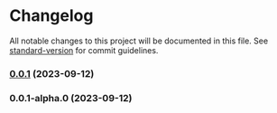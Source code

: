 # Changelog

All notable changes to this project will be documented in this file. See [standard-version](https://github.com/conventional-changelog/standard-version) for commit guidelines.

### [0.0.1](https://github.com/isubo-org/isubo-init-conf/compare/v0.0.1-alpha.0...v0.0.1) (2023-09-12)

### 0.0.1-alpha.0 (2023-09-12)
